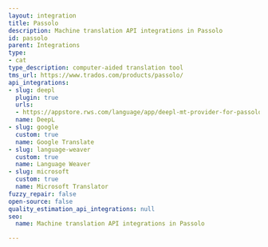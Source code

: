 ```yaml
---
layout: integration
title: Passolo
description: Machine translation API integrations in Passolo
id: passolo
parent: Integrations
type:
- cat
type_description: computer-aided translation tool
tms_url: https://www.trados.com/products/passolo/
api_integrations:
- slug: deepl
  plugin: true
  urls:
  - https://appstore.rws.com/language/app/deepl-mt-provider-for-passolo/1088/
  name: DeepL
- slug: google
  custom: true
  name: Google Translate
- slug: language-weaver
  custom: true
  name: Language Weaver
- slug: microsoft
  custom: true
  name: Microsoft Translator
fuzzy_repair: false
open-source: false
quality_estimation_api_integrations: null
seo:
  name: Machine translation API integrations in Passolo

---
```


